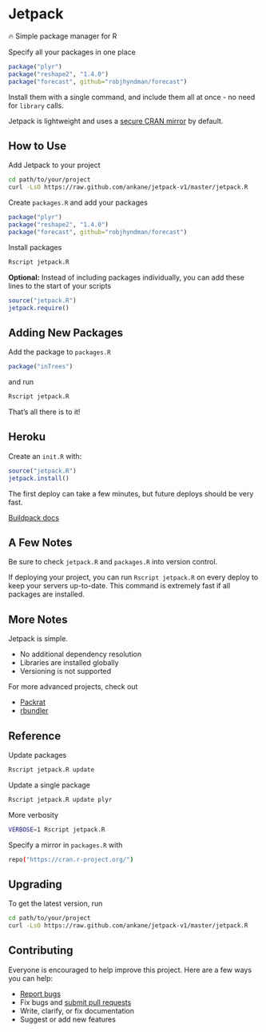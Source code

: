 # Jetpack

:fire: Simple package manager for R

Specify all your packages in one place

```R
package("plyr")
package("reshape2", "1.4.0")
package("forecast", github="robjhyndman/forecast")
```

Install them with a single command, and include them all at once - no need for `library` calls.

Jetpack is lightweight and uses a [secure CRAN mirror](https://cran.r-project.org/sources.html) by default.

## How to Use

Add Jetpack to your project

```sh
cd path/to/your/project
curl -LsO https://raw.github.com/ankane/jetpack-v1/master/jetpack.R
```

Create `packages.R` and add your packages

```R
package("plyr")
package("reshape2", "1.4.0")
package("forecast", github="robjhyndman/forecast")
```

Install packages

```sh
Rscript jetpack.R
```

**Optional:** Instead of including packages individually, you can add these lines to the start of your scripts

```R
source("jetpack.R")
jetpack.require()
```

## Adding New Packages

Add the package to `packages.R`

```R
package("inTrees")
```

and run

```sh
Rscript jetpack.R
```

That’s all there is to it!

## Heroku

Create an `init.R` with:

```R
source("jetpack.R")
jetpack.install()
```

The first deploy can take a few minutes, but future deploys should be very fast.

[Buildpack docs](https://github.com/virtualstaticvoid/heroku-buildpack-r)

## A Few Notes

Be sure to check `jetpack.R` and `packages.R` into version control.

If deploying your project, you can run `Rscript jetpack.R` on every deploy to keep your servers up-to-date. This command is extremely fast if all packages are installed.

## More Notes

Jetpack is simple.

- No additional dependency resolution
- Libraries are installed globally
- Versioning is not supported

For more advanced projects, check out

- [Packrat](https://rstudio.github.io/packrat/)
- [rbundler](https://github.com/opower/rbundler)

## Reference

Update packages

```sh
Rscript jetpack.R update
```

Update a single package

```sh
Rscript jetpack.R update plyr
```

More verbosity

```sh
VERBOSE=1 Rscript jetpack.R
```

Specify a mirror in `packages.R` with

```sh
repo("https://cran.r-project.org/")
```

## Upgrading

To get the latest version, run

```sh
cd path/to/your/project
curl -LsO https://raw.github.com/ankane/jetpack-v1/master/jetpack.R
```

## Contributing

Everyone is encouraged to help improve this project. Here are a few ways you can help:

- [Report bugs](https://github.com/ankane/jetpack-v1/issues)
- Fix bugs and [submit pull requests](https://github.com/ankane/jetpack-v1/pulls)
- Write, clarify, or fix documentation
- Suggest or add new features
